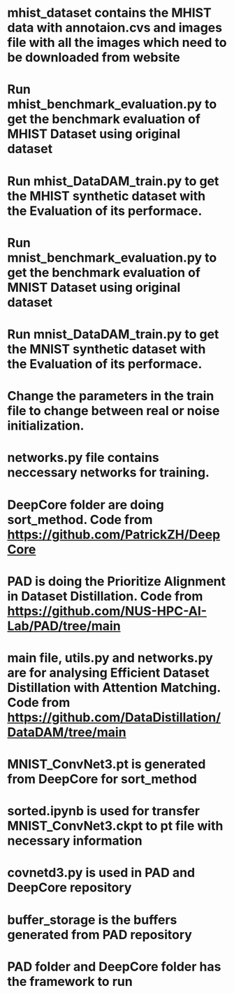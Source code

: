 
# mhist_dataset contains the MHIST data with annotaion.cvs and images file with all the images which need to be downloaded from website
# Run mhist_benchmark_evaluation.py to get the benchmark evaluation of MHIST Dataset using original dataset
# Run mhist_DataDAM_train.py to get the MHIST synthetic dataset with the Evaluation of its performace.
# Run mnist_benchmark_evaluation.py to get the benchmark evaluation of MNIST Dataset using original dataset
# Run mnist_DataDAM_train.py to get the MNIST synthetic dataset with the Evaluation of its performace.
# Change the parameters in the train file to change between real or noise initialization.
# networks.py file contains neccessary networks for training.
# DeepCore folder are doing sort_method. Code from https://github.com/PatrickZH/DeepCore
# PAD is doing the Prioritize Alignment in Dataset Distillation. Code from https://github.com/NUS-HPC-AI-Lab/PAD/tree/main
# main file, utils.py and networks.py are for analysing Efficient Dataset Distillation with Attention Matching. Code from https://github.com/DataDistillation/DataDAM/tree/main
# MNIST_ConvNet3.pt is generated from DeepCore for sort_method
# sorted.ipynb is used for transfer MNIST_ConvNet3.ckpt to pt file with necessary information
# covnetd3.py is used in PAD and DeepCore repository
# buffer_storage is the buffers generated from PAD repository
# PAD folder and DeepCore folder has the framework to run
